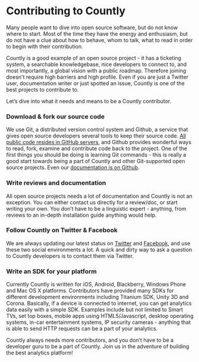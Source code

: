# Contributing to Countly

Many people want to dive into open source software, but do not know where to start. 
Most of the time they have the energy and enthusiasm, but do not have a clue about how to behave, 
whom to talk, what to read in order to begin with their contribution.

Countly is a good example of an open source project - it has a ticketing system, 
a searchable knowledgebase, nice developers to connect to, and most importantly, 
a global vision with a public roadmap. Therefore joining doesn't require high barriers and 
high profile. Even if you are just a Twitter user, documentation writer or just spotted an issue, 
Countly is one of the best projects to contribute to.

Let’s dive into what it needs and means to be a Countly contributor.

### Download & fork our source code

We use Git, a distributed version control system and Github, a service that gives 
open source developers several tools to keep their source code. [All public code resides in GitHub servers](http://github.com/Countly), 
and Github provides wonderful ways to read, fork, examine and contribute code back to the project. 
One of the first things you should be doing is learning Git commands - 
this is really a good start towards being a part of Countly and other Git-supported open source projects.
Even our [documentation is on Github](https://github.com/osoner/countly-documentation/).

### Write reviews and documentation

All open source projects needs a lot of documentation and Countly is not an exception. 
You can either contact us directly for a review/doc, or start writing your own. 
You don’t have to be a linguistic expert - anything, from reviews to an in-depth installation 
guide anything would help.

### Follow Countly on Twitter & Facebook

We are always updating our latest status on [Twitter](http://twitter.com/gocountly) and [Facebook](http://www.facebook.com/Countly), 
and use these two social environments a lot. A quick and dirty way to ask a question to Countly developers is to contact them via Twitter.

### Write an SDK for your platform

Currently Countly is written for iOS, Android, Blackberry, Windows Phone and Mac OS X platforms. 
Contributors have provided many SDKs for different development environments including Titanium SDK, Unity 3D and Corona. Basically, if a device is connected 
to internet, you can get analytics data easily with a simple SDK. Examples include but not limited 
to Smart TVs, set top boxes, mobile apps using HTML5/Javascript, desktop 
operating systems, in-car entertainment systems, IP security cameras - anything that is able to 
send HTTP requests can be a part of your analytics.

Countly always needs more contributors, and you don’t have to be a developer guru to 
be a part of Countly. Join us in the adventure of building the best analytics platform!

